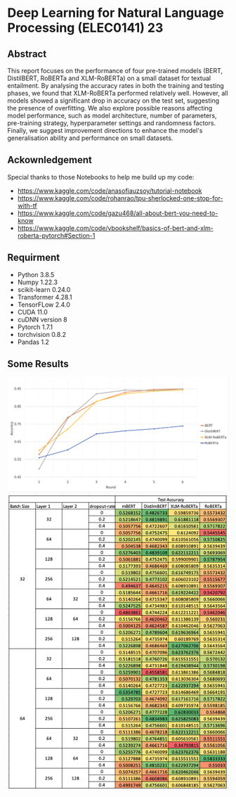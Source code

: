 # Deep Learning for Natural Language Processing (ELEC0141) 23

## Abstract
This report focuses on the performance of four pre-trained models (BERT, DistilBERT, RoBERTa and XLM-RoBERTa) on a small dataset for textual entailment. By analysing the accuracy rates in both the training and testing phases, we found that XLM-RoBERTa performed relatively well. However, all models showed a significant drop in accuracy on the test set, suggesting the presence of overfitting. We also explore possible reasons affecting model performance, such as model architecture, number of parameters, pre-training strategy, hyperparameter settings and randomness factors. Finally, we suggest improvement directions to enhance the model's generalisation ability and performance on small datasets.

## Ackownledgement
Special thanks to those Notebooks to help me build up my code:
- https://www.kaggle.com/code/anasofiauzsoy/tutorial-notebook
- https://www.kaggle.com/code/rohanrao/tpu-sherlocked-one-stop-for-with-tf
- https://www.kaggle.com/code/gazu468/all-about-bert-you-need-to-know
- https://www.kaggle.com/code/vbookshelf/basics-of-bert-and-xlm-roberta-pytorch#Section-1


## Requirment
- Python 3.8.5
- Numpy 1.22.3
- scikit-learn 0.24.0
- Transformer 4.28.1
- TensorFLow 2.4.0
- CUDA 11.0
- cuDNN version 8
- Pytorch 1.7.1
- torchvision 0.8.2
- Pandas 1.2

## Some Results
![Training Accuracy](fig/WX20230510-012050.png)
![Whole data](fig/WX20230510-011258.png)


